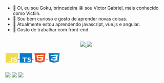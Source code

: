 - 👋 Oi, eu sou Goku, brincadeira 😜 sou Victor Gabriel, mais conhecido como Victiin.
- 👀 Sou bem curioso e gosto de aprender novas coisas.
- 🌱 Atualmente estou aprendendo javascript, vue.js e angular.
- 💞️ Gosto de trabalhar com front-end.

##


<div align="center">
  <a href="https://github.com/Victiin">
  <img height="180em" src="https://github-readme-stats.vercel.app/api?username=Victiin&show_icons=true&theme=darcula&include_all_commits=true&count_private=true"/>
  <img height="180em" src="https://github-readme-stats.vercel.app/api/top-langs/?username=Victiin&layout=compact&langs_count=7&theme=darcula"/>
</div>
  
  <div style="display: inline_block"><br>
  <img align="center" alt="Vic-Js" height="30" width="40" src="https://raw.githubusercontent.com/devicons/devicon/master/icons/javascript/javascript-plain.svg">
  <img align="center" alt="Vic-Ts" height="30" width="40" src="https://raw.githubusercontent.com/devicons/devicon/master/icons/typescript/typescript-plain.svg">
  <img align="center" alt="Vic-HTML" height="30" width="40" src="https://raw.githubusercontent.com/devicons/devicon/master/icons/html5/html5-original.svg">
  <img align="center" alt="Vic-CSS" height="30" width="40" src="https://raw.githubusercontent.com/devicons/devicon/master/icons/css3/css3-original.svg">
  
   
</div>
  
  ##
  
  <div>
    <a href = "victiinsz96@gmail.com"> <img src= "https://img.shields.io/badge/Gmail-D14836?style=for-the-badge&logo=gmail&logoColor=white" target="_blank"></a>
    <a href = "https://www.linkedin.com/in/victor-gabriel-0a909a109/"> <img src= "https://img.shields.io/badge/LinkedIn-0077B5?style=for-the-badge&logo=linkedin&logoColor=white" target="_blank"></a>
    <a href = "https://www.instagram.com/victiin/"> <img src= "https://img.shields.io/badge/Instagram-E4405F?style=for-the-badge&logo=instagram&logoColor=white"></a>
    
    

  </div>
